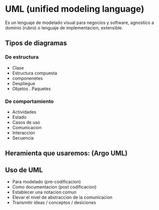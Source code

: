 # UML (unified modeling language)

Es un lenguaje de modelado visual para negocios y software, agnostico a dominio (rubro) o lenguaje de implementacion, extensible.

## Tipos de diagramas

### De estructura

- Clase
- Estructura compuesta
- componenetes
- Despliegue
- Objetos
. Paquetes

### De comportamiento

- Actividades
- Estado
- Casos de uso
- Comunicacion
- Interaccion
- Secuencia

## Heramienta que usaremos: (Argo UML)

## Uso de UML

- Para modelado (pre-codificacion)
- Como documentacion (post codificacion)
- Establecer una notacion comun
- Elevar el nivel de abstraccion de la comunicacion
- Transmitir ideas / conceptos / desiciones
